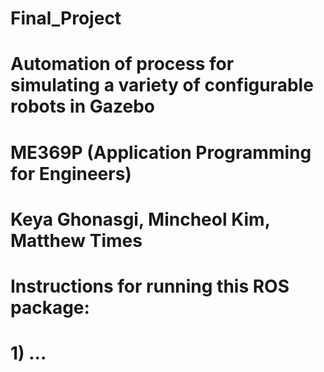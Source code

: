 # Final_Project
# Automation of process for simulating a variety of configurable robots in Gazebo
# ME369P (Application Programming for Engineers)
# Keya Ghonasgi, Mincheol Kim, Matthew Times

# Instructions for running this ROS package:

# 1) ...
